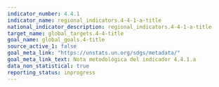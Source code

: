 ```yaml
---
indicator_number: 4.4.1
indicator_name: regional_indicators.4-4-1-a-title
national_indicator_description: regional_indicators.4-4-1-a-title
target_name: global_targets.4-4-title
goal_name: global_goals.4-title
source_active_1: false
goal_meta_link: "https://unstats.un.org/sdgs/metadata/"
goal_meta_link_text: Nota metodológica del indicador 4.4.1.a
data_non_statistical: true
reporting_status: inprogress
---
```

